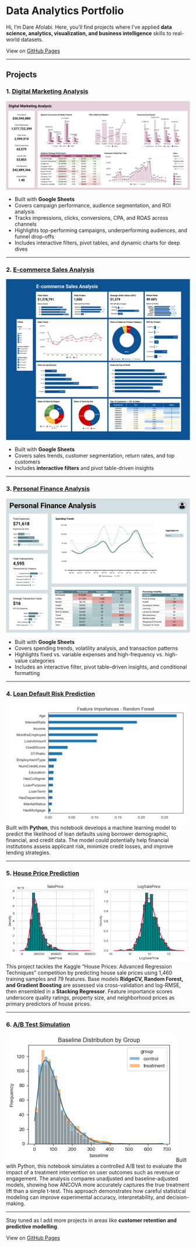 # Data Analytics Portfolio 

 Hi, I’m Dare Afolabi. Here, you’ll find projects where I’ve applied **data science, analytics, visualization, and business intelligence** skills to real-world datasets.

View on [GitHub Pages](https://dare-afolabi.github.io/data-analytics-portfolio/)

---

## Projects

### 1. [Digital Marketing Analysis](./digital-marketing-analysis)
![Digital Marketing Analysis Dashboard Screenshot](./digital-marketing-analysis/dashboard.jpg)  
-	Built with **Google Sheets**
-	Covers campaign performance, audience segmentation, and ROI analysis
- Tracks impressions, clicks, conversions, CPA, and ROAS across channels
-	Highlights top-performing campaigns, underperforming audiences, and funnel drop-offs
- Includes interactive filters, pivot tables, and dynamic charts for deep dives

---

### 2. [E-commerce Sales Analysis](./ecommerce-sales-analysis)
![E-commerce Dashboard Screenshot](./ecommerce-sales-analysis/dashboard.jpg)  
- Built with **Google Sheets**  
- Covers sales trends, customer segmentation, return rates, and top customers  
- Includes **interactive filters** and pivot table-driven insights  

---

### 3. [Personal Finance Analysis](./personal-finance-analysis)
![E-commerce Dashboard Screenshot](./personal-finance-analysis/dashboard.jpeg)
- Built with **Google Sheets** 
- Covers spending trends, volatility analysis, and transaction patterns  
- Highlights fixed vs. variable expenses and high-frequency vs. high-value categories  
- Includes an interactive filter, pivot table–driven insights, and conditional formatting  

---

### 4. [Loan Default Risk Prediction](./loan-default-risk-prediction)
![Feature Importance Plot](./loan-default-risk-prediction/FeatureImportance-RandomForest.jpg)
Built with **Python**, this notebook develops a machine learning model to predict the likelihood of loan defaults using borrower demographic, financial, and credit data. The model could potentially help financial institutions assess applicant risk, minimize credit losses, and improve lending strategies.

---

### 5. [House Price Prediction](./house-price-prediction)
![Feature Importance Plot](./house-price-prediction/sale_price_histogram.png)
This project tackles the Kaggle “House Prices: Advanced Regression Techniques” competition by predicting house sale prices using 1,460 training samples and 79 features. Base models **RidgeCV, Random Forest, and Gradient Boosting** are assessed via cross-validation and log-RMSE, then ensembled in a **Stacking Regressor**. Feature importance scores underscore quality ratings, property size, and neighborhood prices as primary predictors of house prices.

---

### 6. [A/B Test Simulation](./AB_Test_Simulation)
![Baseline Distribution](./AB_Test_Simulation/baseline_distribution.png)
Built with Python, this notebook simulates a controlled A/B test to evaluate the impact of a treatment intervention on user outcomes such as revenue or engagement. The analysis compares unadjusted and baseline-adjusted models, showing how ANCOVA more accurately captures the true treatment lift than a simple t-test. This approach demonstrates how careful statistical modeling can improve experimental accuracy, interpretability, and decision-making.

---

Stay tuned as I add more projects in areas like **customer retention and predictive modelling**.

View on [GitHub Pages](https://dare-afolabi.github.io/data-analytics-portfolio/)
